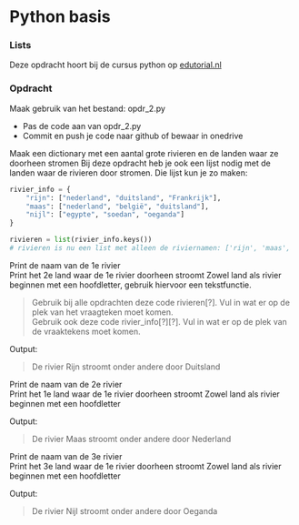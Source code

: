 # Python basis

### Lists
Deze opdracht hoort bij de cursus python op [edutorial.nl](https://www.edutorial.nl/course/python)

### Opdracht
Maak gebruik van het bestand: opdr_2.py
* Pas de code aan van opdr_2.py
* Commit en push je code naar github of bewaar in onedrive

Maak een dictionary met een aantal grote rivieren en de landen waar ze doorheen stromen
Bij deze opdracht heb je ook een lijst nodig met de landen waar de rivieren door stromen.
Die lijst kun je zo maken:
```python
rivier_info = { 
    "rijn": ["nederland", "duitsland", "Frankrijk"], 
    "maas": ["nederland", "belgië", "duitsland"], 
    "nijl": ["egypte", "soedan", "oeganda"] 
}

rivieren = list(rivier_info.keys())
# rivieren is nu een list met alleen de riviernamen: ['rijn', 'maas', 'nijl']

```

Print de naam van de 1e rivier  
Print het 2e land waar de 1e rivier doorheen stroomt
Zowel land als rivier beginnen met een hoofdletter, gebruik hiervoor een tekstfunctie. 

> Gebruik bij alle opdrachten deze code rivieren[?]. Vul in wat er op de plek van het vraagteken moet komen.  
> Gebruik ook deze code rivier_info[?][?]. Vul in wat er op de plek van de vraaktekens moet komen.

Output:  
>De rivier Rijn stroomt onder andere door Duitsland

Print de naam van de 2e rivier  
Print het 1e land waar de 1e rivier doorheen stroomt
Zowel land als rivier beginnen met een hoofdletter 

Output:  

>De rivier Maas stroomt onder andere door Nederland

Print de naam van de 3e rivier  
Print het 3e land waar de 1e rivier doorheen stroomt
Zowel land als rivier beginnen met een hoofdletter 

Output:  

>De rivier Nijl stroomt onder andere door Oeganda

